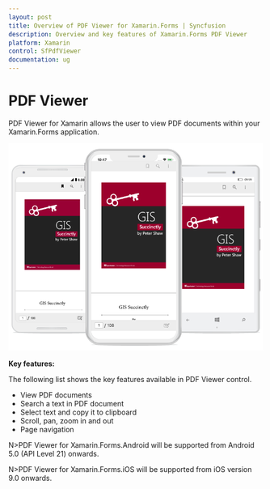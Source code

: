 ```yaml
---
layout: post
title: Overview of PDF Viewer for Xamarin.Forms | Syncfusion
description: Overview and key features of Xamarin.Forms PDF Viewer
platform: Xamarin
control: SfPdfViewer
documentation: ug
---
```


# PDF Viewer 

PDF Viewer for Xamarin allows the user to view PDF documents within your Xamarin.Forms application. 

![SfPdfViewer](pdfviewer_images/pdfviewer.png)

**Key features:**

The following list shows the key features available in PDF Viewer control.

* View PDF documents
* Search a text in PDF document
* Select text and copy it to clipboard
* Scroll, pan, zoom in and out
* Page navigation 

N>PDF Viewer for Xamarin.Forms.Android will be supported from Android 5.0 (API Level 21) onwards.

N>PDF Viewer for Xamarin.Forms.iOS will be supported from iOS version 9.0 onwards.